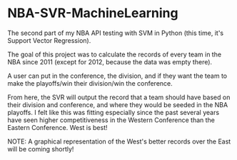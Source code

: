 # NBA-SVR-MachineLearning
The second part of my NBA API testing with SVM in Python (this time, it's Support Vector Regression).

The goal of this project was to calculate the records of every team in the NBA since 2011 (except for 2012, because the data was empty there).

A user can put in the conference, the division, and if they want the team to make the playoffs/win their division/win the conference. 

From here,
the SVR will output the record that a team should have based on their division and conference, and where they would be seeded in the NBA playoffs.
I felt like this was fitting especially since the past several years have seen higher competitiveness in the Western Conference than the Eastern Conference. West is best!


NOTE: A graphical representation of the West's better records over the East will be coming shortly!
